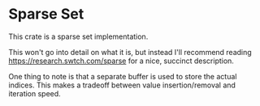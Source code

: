 # Sparse Set

This crate is a sparse set implementation.

This won't go into detail on what it is, but instead I'll recommend reading https://research.swtch.com/sparse for a nice,
succinct description.

One thing to note is that a separate buffer is used to store the actual indices. This makes a tradeoff between
value insertion/removal and iteration speed.
